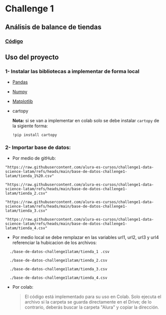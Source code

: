 # Challenge 1 
## Análisis de balance de tiendas

### [Código](AluraStore/challenge1-data-science-latam-main/AluraStoreLatam.ipynb)

## Uso del proyecto

### 1- Instalar las bibliotecas a implementar de forma local
- [Pandas](https://pandas.pydata.org/docs/getting_started/install.html)
- [Numpy](https://numpy.org/install/)
- [Matplotlib](https://matplotlib.org/stable/install/index.html)
- cartopy

  **Nota:** si se van a implementar en colab solo se debe instalar `cartopy` de la sigiente forma:
  ```  
  !pip install cartopy
  ```

### 2- Importar base de datos:

-  Por medio de gitHub:
 ```
"https://raw.githubusercontent.com/alura-es-cursos/challenge1-data-science-latam/refs/heads/main/base-de-datos-challenge1-latam/tienda_1%20.csv"
```
```
"https://raw.githubusercontent.com/alura-es-cursos/challenge1-data-science-latam/refs/heads/main/base-de-datos-challenge1-latam/tienda_2.csv"
```
```
"https://raw.githubusercontent.com/alura-es-cursos/challenge1-data-science-latam/refs/heads/main/base-de-datos-challenge1-latam/tienda_3.csv"
```
```
"https://raw.githubusercontent.com/alura-es-cursos/challenge1-data-science-latam/refs/heads/main/base-de-datos-challenge1-latam/tienda_4.csv"
```

- Por medio local
  se debe remplazar en las variables url1, url2, url3 y url4
  referenciar la hubicacion de los archivos:
```
  ./base-de-datos-challenge1latam/tienda_1 .csv
```
```
  ./base-de-datos-challenge1latam/tienda_2.csv
```
```
  ./base-de-datos-challenge1latam/tienda_3.csv
```
```
  ./base-de-datos-challenge1latam/tienda_4.csv
```

- Por colab:
  > El código está implementado para su uso en Colab. Solo ejecuta el archivo si la carpeta se guarda directamente en el Drive; de lo contrario, deberás buscar la carpeta "Alura" y copiar la dirección.

